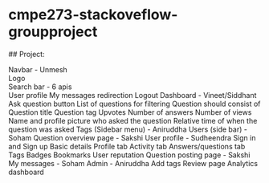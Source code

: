 # cmpe273-stackoveflow-groupproject

##​​ Project:    

Navbar - Unmesh  
    Logo  
    Search bar - 6 apis  
    User profile
    My messages redirection
    Logout
Dashboard - Vineet/Siddhant
    Ask question button
    List of questions for filtering
    Question should consist of
        Question title
        Question tag
        Upvotes
        Number of answers
        Number of views
        Name and profile picture who asked the question
        Relative time of when the question was asked
Tags (Sidebar menu) - Aniruddha
Users (side bar) - Soham
Question overview page - Sakshi
User profile - Sudheendra
    Sign in and Sign up
    Basic details
    Profile tab
    Activity tab
        Answers/questions tab
        Tags
        Badges
        Bookmarks
        User reputation
Question posting page  - Sakshi
My messages - Soham
Admin - Aniruddha
    Add tags
    Review page
    Analytics dashboard

